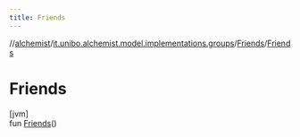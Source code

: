 ```yaml
---
title: Friends
---
```

//[alchemist](../../../index.html)/[it.unibo.alchemist.model.implementations.groups](../index.html)/[Friends](index.html)/[Friends](-friends.html)



# Friends



[jvm]\
fun [Friends](-friends.html)()




